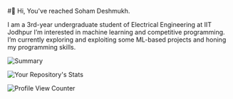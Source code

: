 #👋 Hi, You've reached Soham Deshmukh.

I am a 3rd-year undergraduate student of Electrical Engineering at IIT Jodhpur
I’m interested in machine learning and competitive programming.
I’m currently exploring and exploiting some ML-based projects and honing my programming skills.

![Summary](https://github-profile-summary-cards.vercel.app/api/cards/profile-details?username=SohamD34)

![Your Repository's Stats](https://github-readme-stats.vercel.app/api?username=SohamD34&show_icons=true)

![Profile View Counter](https://komarev.com/ghpvc/?username=SohamD34)
